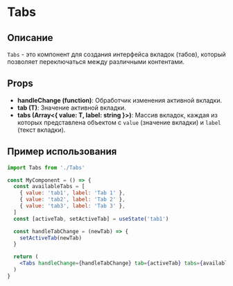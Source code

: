 # Tabs

## Описание

`Tabs` - это компонент для создания интерфейса вкладок (табов), который позволяет переключаться между различными контентами.

## Props

- **handleChange (function)**: Обработчик изменения активной вкладки.
- **tab (T)**: Значение активной вкладки.
- **tabs (Array<{ value: T, label: string }>)**: Массив вкладок, каждая из которых представлена объектом с `value` (значение вкладки) и `label` (текст вкладки).

## Пример использования

```jsx
import Tabs from './Tabs'

const MyComponent = () => {
  const availableTabs = [
    { value: 'tab1', label: 'Tab 1' },
    { value: 'tab2', label: 'Tab 2' },
    { value: 'tab3', label: 'Tab 3' },
  ]
  const [activeTab, setActiveTab] = useState('tab1')

  const handleTabChange = (newTab) => {
    setActiveTab(newTab)
  }

  return (
    <Tabs handleChange={handleTabChange} tab={activeTab} tabs={availableTabs} />
  )
}
```
